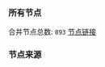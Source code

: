 ### 所有节点
合并节点总数: `893`
[节点链接](https://raw.githubusercontent.com/rzhy1/11/master/sub/sub_merge_base64.txt)

### 节点来源